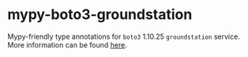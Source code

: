 # mypy-boto3-groundstation

Mypy-friendly type annotations for `boto3` 1.10.25 `groundstation` service.
More information can be found [here](https://github.com/vemel/mypy_boto3).